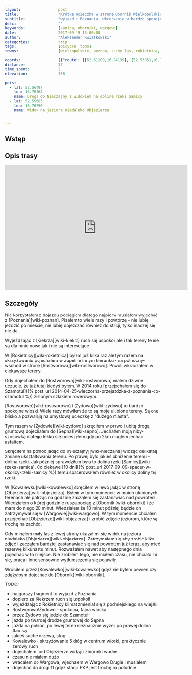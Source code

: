 ```yaml
---
layout:                 post
title:                  "Krótka ucieczka w stronę Obornik Wielkopolskich"
subtitle:               "wyjazd z Poznania, wkroczenie w bardzo spokojne wioski i ponowne spotkanie z Doliną Samicy"
desc:                   ""
keywords:               [samica, oborniki, wargowo]
date:                   2017-09-19 13:00:00
author:                 "Aleksander Kwiatkowski"
categories:             trip
tags:                   [bicycle, todo]
towns:                  [wielkopolskie, poznan, suchy_las, rokietnica, oborniki]

coords:                 [{"route": [[52.51209,16.74139], [52.53851,16.75984], [52.54718,16.75401], [52.55182,16.77435], [52.58177,16.75855], [52.59058,16.77933], [52.59767,16.76516], [52.59053,16.77967], [52.58344,16.78765], [52.58844,16.82653], [52.58088,16.82782], [52.58020,16.82310]], "type": "bicycle"}]
distance:               37
time_spent:             2
elevation:              158  

pois:
  - lat: 52.56497
    lon: 16.76764
    name: Droga do Nieczajny z widokiem na dolinę rzeki Samicy
  - lat: 52.59683
    lon: 16.76550
    name: Widok na jeziora niedaleko Objezierza


---
```



Wstęp
-----


Opis trasy
----------

<iframe height='405' width='590' frameborder='0' allowtransparency='true' scrolling='no' src='https://www.strava.com/activities/1179175484/embed/0e24c183987c1cf44cb33be6066a782504bc2578'></iframe>

Szczegóły
---------

Nie korzystałem z dojazdu pociągiem dlatego najpierw musiałem wyjechać z
[Poznania][wiki-poznan]. Pisałem to wiele razy i powtórzę - nie lubię jeździć
po mieście, nie lubię dojeżdzać również do stacji, tylko inaczej się nie da.

Wyjeżdzając z [Kiekrza][wiki-kiekrz] ruch się uspokoił ale i tak tereny te nie
są dla mnie nowe jak i nie są interesujące.

W [Rokietnicy][wiki-rokietnica] byłem już kilka raz ale tym razem na skrzyżowaniu
pojechałem w zupełnie innym kierunku - na północny-wschód w stronę
[Rostworowa][wiki-rostworowo]. Powoli wkraczałem w ciekawsze tereny.

Gdy dojechałem do [Rostworowa][wiki-rostworowo] miałem dziwne uczucie, że już tutaj
kiedyś byłem. W 2014 roku
[przejechałem się do Szamotuł]({% post_url 2014-04-25-wieczorna-przejazdzka-z-poznania-do-szamotul %})
zielonym szlakiem rowerowym.

[Rostworowo][wiki-rostworowo] i [Żydowo][wiki-zydowo] to bardzo spokojne wioski.
Wiele razy mówiłem że to są moje ulubione tereny. Są one blisko a pozwalają
na umysłową ucieczkę z "dużego miasta".

Tym razem w [Żydowie][wiki-zydowo] skręciłem w prawo i ubitą drogą gruntową dojechałem
do [Sepna][wiki-sepno]. Jechałem moją niby-szosówką dlatego lekko się ucieszyłem
gdy po 2km mogłem jechać asfaltem.

Skręciłem na północ jadąc do [Nieczajny][wiki-nieczajna] widząc delikatną zmianę
ukształtowania terenu. Po prawej było jakieś obniżenie terenu - dolina rzeki. Jak
później sprawdziłem była to dolina rzeki [Samicy][wiki-rzeka-samica].
Co ciekawe
[10 dni]({% post_url 2017-09-09-spacer-w-okolicy-rzeki-samicy %})
temu spacerowałem również w okolicy doliny tej rzeki.

W [Kowalewku][wiki-kowalewko] skręciłem w lewo jadąc w stronę [Objezierza][wiki-objezierza].
Byłem w tym momencie w moich ulubionych terenach ale patrząc na godzinę
zacząłem się zastanawiać nad powrotem. Wiedziałem o której godzinie rusza
pociąg z [Obornik][wiki-oborniki] i że mam do niego 20 minut. Wiedziałem że
10 minut później będzie on zatrzymywał się w [Wargowie][wiki-wargowo].
W tym momencie
chciałem przejechać [Objezierze][wiki-objezierza] i zrobić zdjęcie
jeziorom, które są trochę na zachód.

Gdy minąłem mały las z lewej strony ukazał mi się widok na jeziora
niedaleko [Objezierza][wiki-objezierza]. Zatrzymałem się aby zrobić kilka zdjęć
i zacząłem bardziej zastanawiać się nad powrotem już teraz, aby mieć rezerwę
kilkunastu minut. Rozważałem nawet aby następnego dnia pojechać w to miejsce.
Nie zrobiłem tego, nie miałem czasu, nie chciało mi się, praca i inne sensowne
wytłumaczenia się pojawiły.

Wróciłem przez [Kowalewko][wiki-kowalewko] gdyż nie byłem pewien czy
zdążyłbym dojechać do [Obornik][wiki-oborniki].


TODO:

* najgorszy fragment to wyjazd z Poznania
* dopiero za Kiekrzem ruch się uspokoił
* wyjeżdzając z Rokietnicy klimat zmieniał się z podmiejskiego na wiejski
* Rostworowo/Żydowo - spokojna, fajna wioska
* przez Żydowo się jedzie do Szamotuł
* jazda po twardej drodze gruntowej do Sępna
* jazda na północ, po lewej teren nieznacznie wyżej, po prawej dolina Samicy
* jakieś suche drzewa, stogi
* Kowalewko - skrzyżowanie 5 dróg w centrum wioski, praktycznie zerowy ruch
* dojechałem pod Objezierze widząc zbiorniki wodne
* czasu nie miałem dużo
* wracałem do Wargowa, wjechałem w Wargowo Drugie i musiałem
* dojechać do drogi 11 gdyż stacja PKP jest trochę na południe
